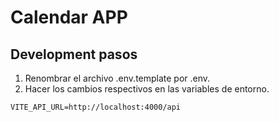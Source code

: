 # Calendar APP

## Development pasos

1. Renombrar el archivo .env.template por .env.
2. Hacer los cambios respectivos en las variables de entorno.

```
VITE_API_URL=http://localhost:4000/api
```
